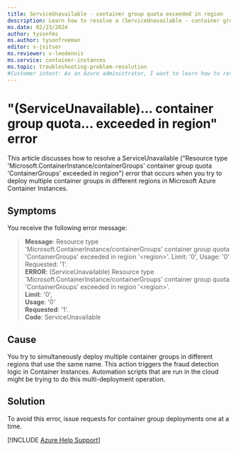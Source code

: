 ```yaml
---
title: ServiceUnavailable - container group quota exceeded in region
description: Learn how to resolve a (ServiceUnavailable - container group quota exceeded in region) error message that occurs when you try to deploy several container groups.
ms.date: 02/23/2024
author: tysonfms
ms.author: tysonfreeman
editor: v-jsitser
ms.reviewer: v-leedennis
ms.service: container-instances
ms.topic: troubleshooting-problem-resolution
#Customer intent: As an Azure administrator, I want to learn how to resolve a "ServiceUnavailable" error ("Resource type 'Microsoft.ContainerInstance/containerGroups' container group quota 'ContainerGroups' exceeded in region") so that I can successfully deploy container groups onto Azure Container Instances.
---
```

# "(ServiceUnavailable)... container group quota... exceeded in region" error

This article discusses how to resolve a ServiceUnavailable ("Resource type 'Microsoft.ContainerInstance/containerGroups' container group quota 'ContainerGroups' exceeded in region") error that occurs when you try to deploy multiple container groups in different regions in Microsoft Azure Container Instances.

## Symptoms

You receive the following error message:

> **Message**: Resource type 'Microsoft.ContainerInstance/containerGroups' container group quota 'ContainerGroups' exceeded in region '\<region>'. Limit: '0', Usage: '0' Requested: '1'.  
> **ERROR**: (ServiceUnavailable) Resource type 'Microsoft.ContainerInstance/containerGroups' container group quota 'ContainerGroups' exceeded in region '\<region>'.  
> **Limit**: '0',  
> **Usage**: '0'  
> **Requested**: '1'.  
> **Code**: ServiceUnavailable

## Cause

You try to simultaneously deploy multiple container groups in different regions that use the same name. This action triggers the fraud detection logic in Container Instances. Automation scripts that are run in the cloud might be trying to do this multi-deployment operation.

## Solution

To avoid this error, issue requests for container group deployments one at a time.

[!INCLUDE [Azure Help Support](../../includes/azure-help-support.md)]
